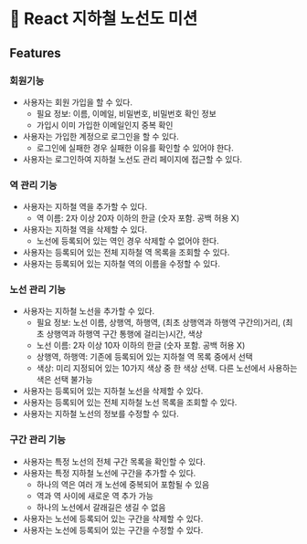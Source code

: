 # 🌟 React 지하철 노선도 미션

## Features

### 회원기능

- 사용자는 회원 가입을 할 수 있다.
  - 필요 정보: 이름, 이메일, 비밀번호, 비밀번호 확인 정보
  - 가입시 이미 가입한 이메일인지 중복 확인
- 사용자는 가입한 계정으로 로그인을 할 수 있다.
  - 로그인에 실패한 경우 실패한 이유를 확인할 수 있어야 한다.
- 사용자는 로그인하여 지하철 노선도 관리 페이지에 접근할 수 있다.

### 역 관리 기능

- 사용자는 지하철 역을 추가할 수 있다.
  - 역 이름: 2자 이상 20자 이하의 한글 (숫자 포함. 공백 허용 X)
- 사용자는 지하철 역을 삭제할 수 있다.
  - 노선에 등록되어 있는 역인 경우 삭제할 수 없어야 한다.
- 사용자는 등록되어 있는 전체 지하철 역 목록을 조회할 수 있다.
- 사용자는 등록되어 있는 지하철 역의 이름을 수정할 수 있다.

### 노선 관리 기능

- 사용자는 지하철 노선을 추가할 수 있다.
  - 필요 정보: 노선 이름, 상행역, 하행역, (최초 상행역과 하행역 구간의)거리, (최초 상행역과 하행역 구간 통행에 걸리는)시간, 색상
  - 노선 이름: 2자 이상 10자 이하의 한글 (숫자 포함. 공백 허용 X)
  - 상행역, 하행역: 기존에 등록되어 있는 지하철 역 목록 중에서 선택
  - 색상: 미리 지정되어 있는 10가지 색상 중 한 색상 선택. 다른 노선에서 사용하는 색은 선택 불가능
- 사용자는 등록되어 있는 지하철 노선을 삭제할 수 있다.
- 사용자는 등록되어 있는 전체 지하철 노선 목록을 조회할 수 있다.
- 사용자는 지하철 노선의 정보를 수정할 수 있다.

### 구간 관리 기능

- 사용자는 특정 노선의 전체 구간 목록을 확인할 수 있다.
- 사용자는 특정 지하철 노선에 구간을 추가할 수 있다.
  - 하나의 역은 여러 개 노선에 중복되어 포함될 수 있음
  - 역과 역 사이에 새로운 역 추가 가능
  - 하나의 노선에서 갈래길은 생길 수 없음
- 사용자는 노선에 등록되어 있는 구간을 삭제할 수 있다.
- 사용자는 노선에 등록되어 있는 구간을 수정할 수 있다.
